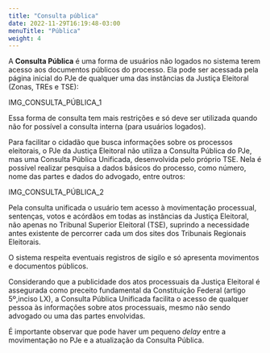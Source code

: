 ```yaml
---
title: "Consulta pública"
date: 2022-11-29T16:19:48-03:00
menuTitle: "Pública"
weight: 4
---
```


A **Consulta Pública** é uma forma de usuários não logados no sistema terem acesso aos documentos públicos do processo. Ela pode ser acessada pela página inicial do PJe de qualquer uma das instâncias da Justiça Eleitoral (Zonas, TREs e TSE):

IMG_CONSULTA_PÚBLICA_1

Essa forma de consulta tem mais restrições e só deve ser utilizada quando não for possível a consulta interna (para usuários logados).

Para facilitar o cidadão que busca informações sobre os processos eleitorais, o PJe da Justiça Eleitoral não utiliza a Consulta Pública do PJe, mas uma Consulta Pública Unificada, desenvolvida pelo próprio TSE. Nela é possível realizar pesquisa a dados básicos do processo, como número, nome das partes e dados do advogado, entre outros:

IMG_CONSULTA_PÚBLICA_2


Pela consulta unificada o usuário tem acesso à movimentação processual, sentenças, votos e acórdãos em todas as instâncias da Justiça Eleitoral, não apenas no Tribunal Superior Eleitoral (TSE), suprindo a necessidade antes existente de percorrer cada um dos sites dos Tribunais Regionais Eleitorais.

O sistema respeita eventuais registros de sigilo e só apresenta movimentos e documentos públicos.

Considerando que a publicidade dos atos processuais da Justiça Eleitoral é assegurada como preceito fundamental da Constituição Federal (artigo 5º,inciso LX), a Consulta Pública Unificada facilita o acesso de qualquer pessoa às informações sobre atos processuais, mesmo não sendo advogado ou uma das partes envolvidas.

É importante observar que pode haver um pequeno *delay* entre a movimentação no PJe e a atualização da Consulta Pública.
